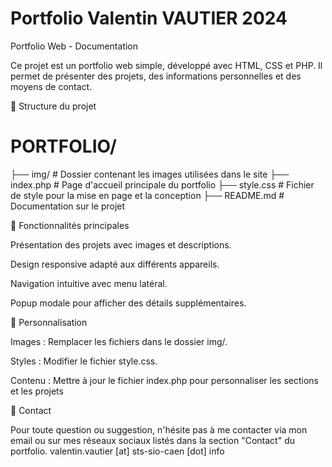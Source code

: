 # Portfolio Valentin VAUTIER 2024
Portfolio Web - Documentation

Ce projet est un portfolio web simple, développé avec HTML, CSS et PHP. Il permet de présenter des projets, des informations personnelles et des moyens de contact.

📁 Structure du projet

# PORTFOLIO/
├── img/              # Dossier contenant les images utilisées dans le site
├── index.php         # Page d'accueil principale du portfolio
├── style.css         # Fichier de style pour la mise en page et la conception
├── README.md         # Documentation sur le projet

🚀 Fonctionnalités principales

Présentation des projets avec images et descriptions.

Design responsive adapté aux différents appareils.

Navigation intuitive avec menu latéral.

Popup modale pour afficher des détails supplémentaires.

🎨 Personnalisation

Images : Remplacer les fichiers dans le dossier img/.

Styles : Modifier le fichier style.css.

Contenu : Mettre à jour le fichier index.php pour personnaliser les sections et les projets

📧 Contact

Pour toute question ou suggestion, n'hésite pas à me contacter via mon email ou sur mes réseaux sociaux listés dans la section "Contact" du portfolio.
valentin.vautier [at] sts-sio-caen [dot] info
